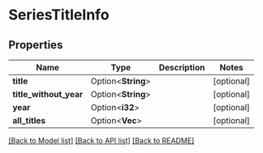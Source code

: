 # SeriesTitleInfo

## Properties

Name | Type | Description | Notes
------------ | ------------- | ------------- | -------------
**title** | Option<**String**> |  | [optional]
**title_without_year** | Option<**String**> |  | [optional]
**year** | Option<**i32**> |  | [optional]
**all_titles** | Option<**Vec<String>**> |  | [optional]

[[Back to Model list]](../README.md#documentation-for-models) [[Back to API list]](../README.md#documentation-for-api-endpoints) [[Back to README]](../README.md)


